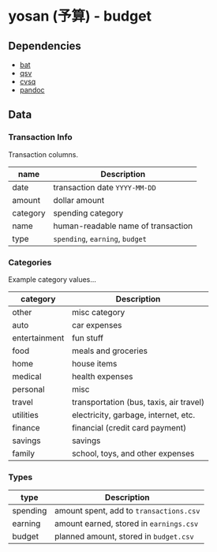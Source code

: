 # yosan (予算) - budget

## Dependencies

- [bat](https://github.com/sharkdp/bat)
- [qsv](https://github.com/jqnatividad/qsv)
- [cvsq](https://github.com/mithrandie/csvq)
- [pandoc](https://github.com/jgm/pandoc)

## Data

### Transaction Info

Transaction columns.

| name     | Description                        |
| -------- | ---------------------------------- |
| date     | transaction date `YYYY-MM-DD`      |
| amount   | dollar amount                      |
| category | spending category                  |
| name     | human-readable name of transaction |
| type     | `spending`, `earning`, `budget`    |

### Categories

Example category values...

| category      | Description                             |
| ------------- | --------------------------------------- |
| other         | misc category                           |
| auto          | car expenses                            |
| entertainment | fun stuff                               |
| food          | meals and groceries                     |
| home          | house items                             |
| medical       | health expenses                         |
| personal      | misc                                    |
| travel        | transportation (bus, taxis, air travel) |
| utilities     | electricity, garbage, internet, etc.    |
| finance       | financial (credit card payment)         |
| savings       | savings                                 |
| family        | school, toys, and other expenses        |

### Types

| type     | Description                             |
| -------- | --------------------------------------- |
| spending | amount spent, add to `transactions.csv` |
| earning  | amount earned, stored in `earnings.csv` |
| budget   | planned amount, stored in `budget.csv`  |
